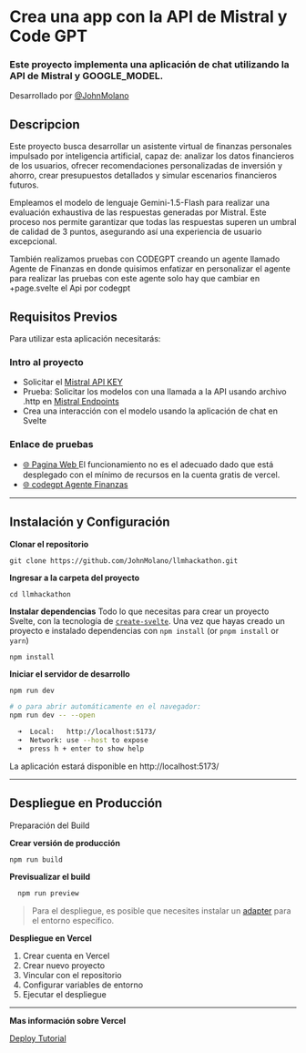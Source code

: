 # Crea una app con la API de Mistral y Code GPT

### Este proyecto implementa una aplicación de chat utilizando la API de Mistral y GOOGLE_MODEL.
Desarrollado por [@JohnMolano](https://www.linkedin.com/in/john-molano/)

## Descripcion
Este proyecto busca desarrollar un asistente virtual de finanzas personales impulsado por inteligencia artificial, capaz de: analizar los datos financieros de los usuarios, ofrecer recomendaciones personalizadas de inversión y ahorro, crear presupuestos detallados y simular escenarios financieros futuros.

Empleamos el modelo de lenguaje Gemini-1.5-Flash para realizar una evaluación exhaustiva de las respuestas generadas por Mistral. Este proceso nos permite garantizar que todas las respuestas superen un umbral de calidad de 3 puntos, asegurando así una experiencia de usuario excepcional.

También realizamos pruebas con CODEGPT creando un agente llamado Agente de Finanzas en donde quisimos enfatizar en personalizar el agente para realizar las pruebas con este agente solo hay que cambiar en +page.svelte el Api por codegpt


## Requisitos Previos

Para utilizar esta aplicación necesitarás:

### Intro al proyecto
- Solicitar el [Mistral API KEY](https://console.mistral.ai/api-keys/)
- Prueba: Solicitar los modelos con una llamada a la API usando archivo .http en [Mistral Endpoints](https://docs.mistral.ai/api/#tag/models)
- Crea una interacción con el modelo usando la aplicación de chat en Svelte


### Enlace de pruebas

- [🌐 Pagina Web ](https://jm-finanzas.vercel.app/) El funcionamiento no es el adecuado dado que está desplegado con el mínimo de recursos en la cuenta gratis de vercel. 
- [🌐 codegpt Agente Finanzas ](https://app.codegpt.co/chat/share/c6edff24-475a-47a1-9af9-f3b5d51f18c0/?pincode=d6uj7t)


---

## Instalación y Configuración

**Clonar el repositorio**

`git clone https://github.com/JohnMolano/llmhackathon.git`

**Ingresar a la carpeta del proyecto**

`cd llmhackathon`


**Instalar dependencias**
Todo lo que necesitas para crear un proyecto Svelte, con la tecnología de [`create-svelte`](https://github.com/sveltejs/kit/tree/main/packages/create-svelte).
Una vez que hayas creado un proyecto e instalado dependencias con `npm install` (or `pnpm install` or `yarn`)

`npm install`


**Iniciar el servidor de desarrollo**

```bash
npm run dev

# o para abrir automáticamente en el navegador:
npm run dev -- --open
```

``` bash
  ➜  Local:   http://localhost:5173/
  ➜  Network: use --host to expose
  ➜  press h + enter to show help
```

La aplicación estará disponible en http://localhost:5173/

---

## Despliegue en Producción

Preparación del Build

**Crear versión de producción**

```bash
npm run build
```

**Previsualizar el build**
``` bash
  npm run preview
```

> Para el despliegue, es posible que necesites instalar un [adapter](https://svelte.dev/docs/kit/adapters) para el entorno específico.


**Despliegue en Vercel**

1. Crear cuenta en Vercel
2. Crear nuevo proyecto
3. Vincular con el repositorio
4. Configurar variables de entorno
5. Ejecutar el despliegue

---
**Mas información sobre Vercel**

[Deploy Tutorial](https://vercel.com/docs/deployments/overview)
